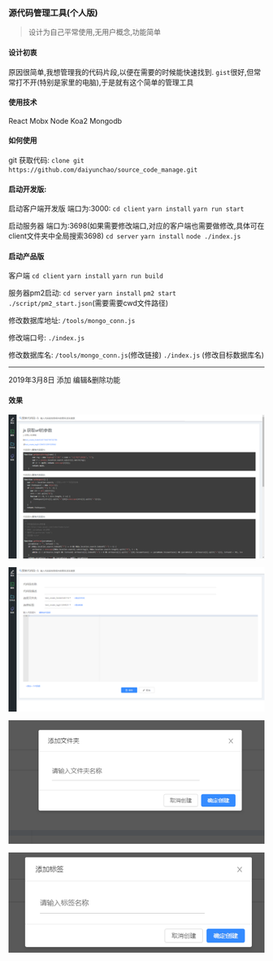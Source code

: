 ### 源代码管理工具(个人版)
> 设计为自己平常使用,无用户概念,功能简单

#### 设计初衷
原因很简单,我想管理我的代码片段,以便在需要的时候能快速找到.
`gist`很好,但常常打不开(特别是家里的电脑),于是就有这个简单的管理工具

#### 使用技术
React Mobx Node Koa2 Mongodb

#### 如何使用

git 获取代码:
`clone git https://github.com/daiyunchao/source_code_manage.git`

#### 启动开发版:
启动客户端开发版 端口为:3000:
`cd client`
`yarn install`
`yarn run start`

启动服务器 端口为:3698(如果需要修改端口,对应的客户端也需要做修改,具体可在client文件夹中全局搜索3698)
`cd server`
`yarn install`
`node ./index.js`



#### 启动产品版
客户端
`cd client`
`yarn install`
`yarn run build`


服务器pm2启动:
`cd server`
`yarn install`
`pm2 start ./script/pm2_start.json`(需要需要cwd文件路径)


修改数据库地址:
`/tools/mongo_conn.js`

修改端口号:
`./index.js`

修改数据库名:
`/tools/mongo_conn.js`(修改链接)
`./index.js` (修改目标数据库名)

--------------------------------------
2019年3月8日 添加 编辑&删除功能

#### 效果

![列表](https://github.com/daiyunchao/source_code_manage/blob/master/xgt/list.png)

![添加](https://github.com/daiyunchao/source_code_manage/blob/master/xgt/add.png)

![添加文件夹](https://github.com/daiyunchao/source_code_manage/blob/master/xgt/add_folder.png)

![添加标签](https://github.com/daiyunchao/source_code_manage/blob/master/xgt/add_tag.png)


